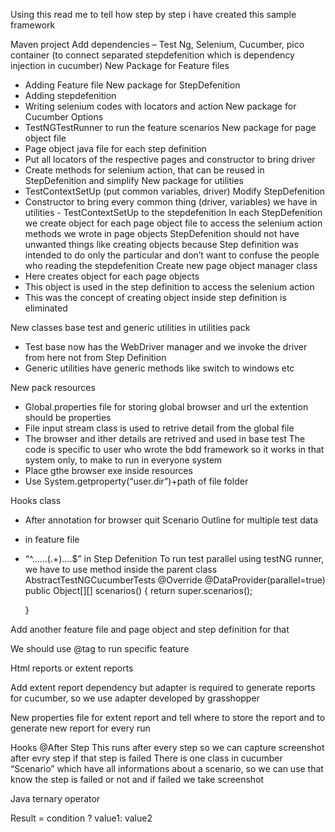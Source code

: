 Using this read me to tell how step by step i have created this sample framework

Maven project
Add dependencies – Test Ng, Selenium, Cucumber, pico container (to connect separated stepdefenition which is dependency injection in cucumber)
New Package for Feature files
-	Adding Feature file
New package for StepDefenition
-	Adding stepdefenition
-	Writing selenium codes with locators and action
New package for Cucumber Options
-	TestNGTestRunner to run the feature scenarios
New package for page object file
-	Page object java file for each step definition
-	Put all locators of the respective pages and constructor to bring driver
-	Create methods for selenium action, that can be reused in StepDefenition and simplify
New package for utilities
-	TestContextSetUp (put common variables, driver)
Modify StepDefenition
-	Constructor to bring every common thing (driver, variables) we have in utilities - TestContextSetUp to the stepdefenition
In each StepDefenition we create object for each page object file to access the selenium action methods we wrote in page objects
StepDefenition should not have unwanted things like creating objects because Step definition was intended to do only the particular and don’t want to confuse the people who reading the stepdefenition
Create new page object manager class
-	Here creates object for each page objects
-	This object is used in the step definition to access the selenium action
-	This was the concept of creating object inside step definition is eliminated

New classes base test and generic utilities in utilities pack
-	Test base now has the WebDriver manager and we invoke the driver from here not from Step Definition
-	Generic utilities have generic methods like switch to windows etc

New pack resources
-	Global.properties file for storing global browser and url the extention should be properties
-	File input stream class is used to retrive detail from the global file
-	The browser and ither details are retrived and used in base test
The code is specific to user who wrote the bdd framework so it works in that system only, to make to run in everyone system
-	Place gthe browser exe inside resources
-	Use System.getproperty(“user.dir”)+path of file folder

Hooks class
-	After annotation for browser quit
Scenario Outline for multiple test data
-	<column name> in feature file
-	“^……(.+)….$”  in Step Defenition
To run test parallel using testNG runner, we have to use method inside the parent class AbstractTestNGCucumberTests
@Override
	@DataProvider(parallel=true)
	public Object[][] scenarios()
	{
		return super.scenarios();
		
	}

Add another feature file and page object and step definition for that

We should use @tag to run specific feature

Html reports or extent reports

Add extent report dependency but adapter is required to generate reports for cucumber, so we use adapter developed by grasshopper

New properties file for extent report and tell where to store the report and to generate new report for every run

Hooks @After Step
This runs after every step so we can capture screenshot after evry step if that step is failed
There is one class in cucumber “Scenario” which have all informations about a scenario, so we can use that know the step is failed or not and if failed we take screenshot

Java ternary operator

Result = condition ? value1: value2
